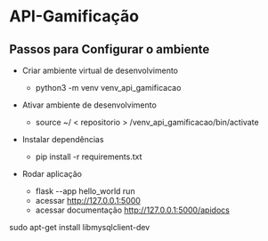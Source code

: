 # API-Gamificação

## Passos para Configurar o ambiente

* Criar ambiente virtual de desenvolvimento
    * python3 -m venv venv_api_gamificacao


* Ativar ambiente de desenvolvimento 
    * source ~/ < repositorio > /venv_api_gamificacao/bin/activate


* Instalar dependências
    * pip install -r requirements.txt


* Rodar aplicação
  * flask --app hello_world run
  * acessar http://127.0.0.1:5000
  * acessar documentação http://127.0.0.1:5000/apidocs



sudo apt-get install libmysqlclient-dev

